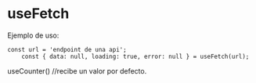 # useFetch

Ejemplo de uso:

```
const url = 'endpoint de una api';
    const { data: null, loading: true, error: null } = useFetch(url);
```

useCounter() //recibe un valor por defecto.
